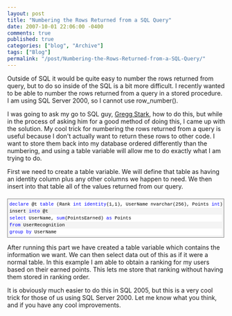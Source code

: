 ```yaml
---
layout: post
title: "Numbering the Rows Returned from a SQL Query"
date: 2007-10-01 22:06:00 -0400
comments: true
published: true
categories: ["blog", "Archive"]
tags: ["Blog"]
permalink: "/post/Numbering-the-Rows-Returned-from-a-SQL-Query/"
---
```

<!-- more -->



<p>Outside of SQL it would be quite easy to number the rows returned from query, but to do so inside of the SQL is a bit more difficult. I recently wanted to be able to number the rows returned from a query in a stored procedure. I am using SQL Server 2000, so I cannot use row_number().</p>
<p>I was going to ask my go to SQL guy, <a href="http://sqladvice.com/blogs/gstark/default.aspx">Gregg Stark</a>, how to do this, but while in the process of asking him for a good method of doing this, I came up with the solution. My cool trick for numbering the rows returned from a query is useful because I don't actually want to return these rows to other code. I want to store them back into my database ordered differently than the numbering, and using a table variable will allow me to do exactly what I am trying to do.</p>
<p>First we need to create a table variable. We will define that table as having an identity column plus any other columns we happen to need. We then insert into that table all of the values returned from our query.</p>
<div style="font-size: 8pt; margin: 20px 0px 10px; overflow: auto; width: 97.5%; cursor: text; max-height: 200px; line-height: 12pt; font-family: consolas, 'Courier New', courier, monospace; background-color: #f4f4f4; border: gray 1px solid; padding: 4px;">
<div style="font-size: 8pt; overflow: visible; width: 100%; color: black; line-height: 12pt; font-family: consolas, 'Courier New', courier, monospace; background-color: #f4f4f4; border-style: none; padding: 0px;">
<pre style="font-size: 8pt; margin: 0em; overflow: visible; width: 100%; color: black; line-height: 12pt; font-family: consolas, 'Courier New', courier, monospace; background-color: white; border-style: none; padding: 0px;"><span style="color:#0000ff;">declare</span> @t <span style="color:#0000ff;">table</span> (Rank <span style="color:#0000ff;">int</span> <span style="color:#0000ff;">identity</span>(1,1), UserName nvarchar(256), Points <span style="color:#0000ff;">int</span>)</pre>
<pre style="font-size: 8pt; margin: 0em; overflow: visible; width: 100%; color: black; line-height: 12pt; font-family: consolas, 'Courier New', courier, monospace; background-color: #f4f4f4; border-style: none; padding: 0px;">insert <span style="color:#0000ff;">into</span> @t</pre>
<pre style="font-size: 8pt; margin: 0em; overflow: visible; width: 100%; color: black; line-height: 12pt; font-family: consolas, 'Courier New', courier, monospace; background-color: white; border-style: none; padding: 0px;"><span style="color:#0000ff;">select</span> UserName, <span style="color:#0000ff;">sum</span>(PointsEarned) <span style="color:#0000ff;">as</span> Points</pre>
<pre style="font-size: 8pt; margin: 0em; overflow: visible; width: 100%; color: black; line-height: 12pt; font-family: consolas, 'Courier New', courier, monospace; background-color: #f4f4f4; border-style: none; padding: 0px;"><span style="color:#0000ff;">from</span> UserRecognition</pre>
<pre style="font-size: 8pt; margin: 0em; overflow: visible; width: 100%; color: black; line-height: 12pt; font-family: consolas, 'Courier New', courier, monospace; background-color: white; border-style: none; padding: 0px;"><span style="color:#0000ff;">group</span> <span style="color:#0000ff;">by</span> UserName</pre>
</div>
</div>
<p>After running this part we have created a table variable which contains the information we want. We can then select data out of this as if it were a normal table. In this example I am able to obtain a ranking for my users based on their earned points. This lets me store that ranking without having them stored in ranking order.</p>
<p>It is obviously much easier to do this in SQL 2005, but this is a very cool trick for those of us using SQL Server 2000. Let me know what you think, and if you have any cool improvements.</p>
